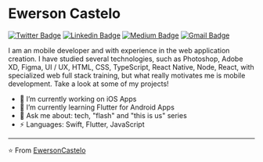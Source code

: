 # Ewerson Castelo  
[![Twitter Badge](https://img.shields.io/badge/-@SilvaEwer-1ca0f1?style=flat-square&labelColor=1ca0f1&logo=twitter&logoColor=white&link=https://twitter.com/SilvaEwer)](https://twitter.com/SilvaEwer) [![Linkedin Badge](https://img.shields.io/badge/-ewersoncastelo-blue?style=flat-square&logo=Linkedin&logoColor=white&link=https://www.linkedin.com/in/ewersoncastelo/)](https://www.linkedin.com/in/ewersoncastelo/) [![Medium Badge](https://img.shields.io/badge/-@ewersoncastelo-03a57a?style=flat-square&labelColor=000000&logo=Medium&link=https://medium.com/@ewersoncastelo/)](https://medium.com/@ewersoncastelo/)
[![Gmail Badge](https://img.shields.io/badge/-ewersoncastelo@gmail.com-c14438?style=flat-square&logo=Gmail&logoColor=white&link=mailto:ewersoncastelo@gmail.com)](mailto:ewersoncastelo@gmail.com)

I am an mobile developer and with experience in the web application creation. I have studied several technologies, such as Photoshop, Adobe XD, Figma, UI / UX, HTML, CSS, TypeScript, React Native, Node, React, with specialized web full stack training, but what really motivates me is mobile development. Take a look at some of my projects! 

- 🔭 I’m currently working on iOS Apps
- 🌱 I’m currently learning Flutter for Android Apps
- 💬 Ask me about: tech, "flash" and "this is us" series
-  ⚡ Languages: Swift, Flutter, JavaScript

---
⭐️ From [EwersonCastelo](https://github.com/ewersoncastelo)
